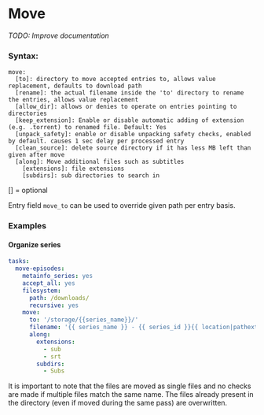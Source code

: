 # Move
*TODO: Improve documentation*

### Syntax:

```text
move:
  [to]: directory to move accepted entries to, allows value replacement, defaults to download path
  [rename]: the actual filename inside the 'to' directory to rename the entries, allows value replacement
  [allow_dir]: allows or denies to operate on entries pointing to directories
  [keep_extension]: Enable or disable automatic adding of extension (e.g. .torrent) to renamed file. Default: Yes
  [unpack_safety]: enable or disable unpacking safety checks, enabled by default. causes 1 sec delay per processed entry
  [clean_source]: delete source directory if it has less MB left than given after move
  [along]: Move additional files such as subtitles
    [extensions]: file extensions
    [subdirs]: sub directories to search in
```

[] = optional

Entry field `move_to` can be used to override given path per entry basis.

### Examples

#### Organize series

```yaml
tasks:
  move-episodes:
    metainfo_series: yes 
    accept_all: yes 
    filesystem:
      path: /downloads/
      recursive: yes 
    move:
      to: '/storage/{{series_name}}/'
      filename: '{{ series_name }} - {{ series_id }}{{ location|pathext }}'
      along:
        extensions:
          - sub
          - srt
        subdirs:
          - Subs
```

It is important to note that the files are moved as single files and no checks are made if multiple files match the same name. The files already present in the directory (even if moved during the same pass) are overwritten.